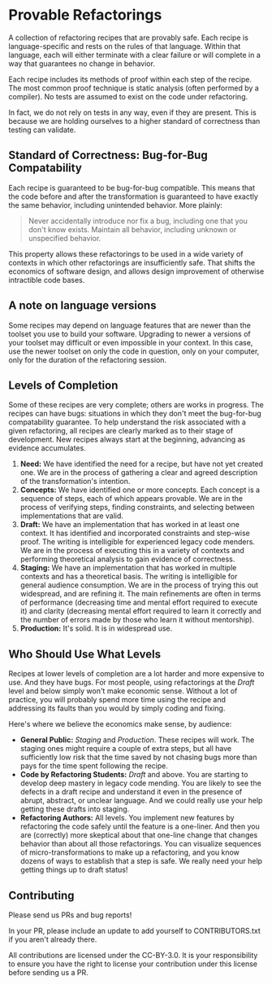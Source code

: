 # Provable Refactorings

A collection of refactoring recipes that are provably safe. Each recipe is language-specific and rests on the rules of that language. Within that language, each will either terminate with a clear failure or will complete in a way that guarantees no change in behavior.

Each recipe includes its methods of proof within each step of the recipe. The most common proof technique is static analysis (often performed by a compiler). No tests are assumed to exist on the code under refactoring.

In fact, we do not rely on tests in any way, even if they are present. This is because we are holding ourselves to a higher standard of correctness than testing can validate.

## Standard of Correctness: Bug-for-Bug Compatability

Each recipe is guaranteed to be bug-for-bug compatible. This means that the code before and after the transformation is guaranteed to have exactly the same behavior, including unintended behavior. More plainly:

> Never accidentally introduce nor fix a bug, including one that you don't know exists. Maintain all behavior, including unknown or unspecified behavior.

This property allows these refactorings to be used in a wide variety of contexts in which other refactorings are insufficiently safe. That shifts the economics of software design, and allows design improvement of otherwise intractible code bases.

## A note on language versions

Some recipes may depend on language features that are newer than the toolset you use to build your software. Upgrading to newer a versions of your toolset may difficult or even impossible in your context. In this case, use the newer toolset on only the code in question, only on your computer, only for the duration of the refactoring session. 

## Levels of Completion

Some of these recipes are very complete; others are works in progress. The recipes can have bugs: situations in which they don't meet the bug-for-bug compatability guarantee. To help understand the risk associated with a given refactoring, all recipes are clearly marked as to their stage of development. New recipes always start at the beginning, advancing as evidence accumulates.

1. **Need:** We have identified the need for a recipe, but have not yet created one. We are in the process of gathering a clear and agreed description of the transformation's intention.
2. **Concepts:** We have identified one or more concepts. Each concept is a sequence of steps, each of which appears provable. We are in the process of verifying steps, finding constraints, and selecting between implementations that are valid.
3. **Draft:** We have an implementation that has worked in at least one context. It has identified and incorporated constraints and step-wise proof. The writing is intelligible for experienced legacy code menders. We are in the process of executing this in a variety of contexts and performing theoretical analysis to gain evidence of correctness.
4. **Staging:** We have an implementation that has worked in multiple contexts and has a theoretical basis. The writing is intelligible for general audience consumption. We are in the process of trying this out widespread, and are refining it. The main refinements are often in terms of performance (decreasing time and mental effort required to execute it) and clarity (decreasing mental effort required to learn it correctly and the number of errors made by those who learn it without mentorship).
5. **Production:** It's solid. It is in widespread use.

## Who Should Use What Levels

Recipes at lower levels of completion are a lot harder and more expensive to use. And they have bugs. For most people, using refactorings at the _Draft_ level and below simply won't make economic sense. Without a lot of practice, you will probably spend more time using the recipe and addressing its faults than you would by simply coding and fixing.

Here's where we believe the economics make sense, by audience:

* **General Public:** _Staging_ and _Production_. These recipes will work. The staging ones might require a couple of extra steps, but all have sufficiently low risk that the time saved by not chasing bugs more than pays for the time spent following the recipe.
* **Code by Refactoring Students:** _Draft_ and above. You are starting to develop deep mastery in legacy code mending. You are likely to see the defects in a draft recipe and understand it even in the presence of abrupt, abstract, or unclear language. And we could really use your help getting these drafts into staging.
* **Refactoring Authors:** All levels. You implement new features by refactoring the code safely until the feature is a one-liner. And then you are (correctly) more skeptical about that one-line change that changes behavior than about all those refactorings. You can visualize sequences of micro-transformations to make up a refactoring, and you know dozens of ways to establish that a step is safe. We really need your help getting things up to draft status!

## Contributing

Please send us PRs and bug reports!

In your PR, please include an update to add yourself to CONTRIBUTORS.txt if you aren't already there.

All contributions are licensed under the CC-BY-3.0. It is your responsibility to ensure you have the right to license your contribution under this license before sending us a PR.
